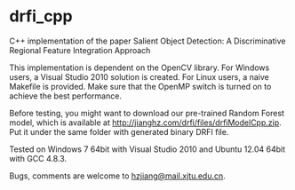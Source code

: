 drfi_cpp
========

C++ implementation of the paper Salient Object Detection: A Discriminative Regional Feature Integration Approach

This implementation is dependent on the OpenCV library. For Windows users, a Visual Studio 2010 solution is created. For Linux users, a naive Makefile is provided. Make sure that the OpenMP switch is turned on to achieve the best performance.

Before testing, you might want to download our pre-trained Random Forest model, which is available at http://jianghz.com/drfi/files/drfiModelCpp.zip. Put it under the same folder with generated binary DRFI file.

Tested on Windows 7 64bit with Visual Studio 2010 and Ubuntu 12.04 64bit with GCC 4.8.3.

Bugs, comments are welcome to hzjiang@mail.xjtu.edu.cn.
